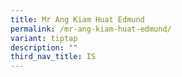 ```yaml
---
title: Mr Ang Kiam Huat Edmund
permalink: /mr-ang-kiam-huat-edmund/
variant: tiptap
description: ""
third_nav_title: IS
---
```

